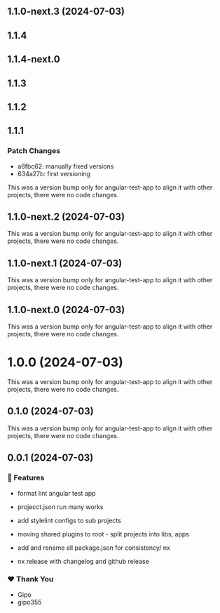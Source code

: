 ## 1.1.0-next.3 (2024-07-03)

## 1.1.4

## 1.1.4-next.0

## 1.1.3

## 1.1.2

## 1.1.1

### Patch Changes

- a6fbc62: manually fixed versions
- 634a27b: first versioning

This was a version bump only for angular-test-app to align it with other
projects, there were no code changes.

## 1.1.0-next.2 (2024-07-03)

This was a version bump only for angular-test-app to align it with other
projects, there were no code changes.

## 1.1.0-next.1 (2024-07-03)

This was a version bump only for angular-test-app to align it with other
projects, there were no code changes.

## 1.1.0-next.0 (2024-07-03)

This was a version bump only for angular-test-app to align it with other
projects, there were no code changes.

# 1.0.0 (2024-07-03)

This was a version bump only for angular-test-app to align it with other
projects, there were no code changes.

## 0.1.0 (2024-07-03)

This was a version bump only for angular-test-app to align it with other
projects, there were no code changes.

## 0.0.1 (2024-07-03)

### 🚀 Features

- format lint angular test app

- projecct.json run many works

- add stylelint configs to sub projects

- moving shared plugins to root - split projects into libs, apps

- add and rename all package.json for consistency/ nx

- nx release with changelog and github release

### ❤️ Thank You

- Gipo
- gipo355

